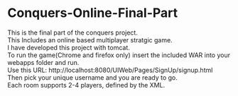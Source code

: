 # Conquers-Online-Final-Part
This is the final part of the conquers project.<br>
This Includes an online based multiplayer stratgic game.<br>
I have developed this project with tomcat.<br>
To run the game(Chrome and firefox only) insert the included WAR into your webapps folder and run.<br>
Use this URL: http://localhost:8080/UIWeb/Pages/SignUp/signup.html<br>
Then pick your unique username and you are ready to go.<br>
Each room supports 2-4 players, defined by the XML.
